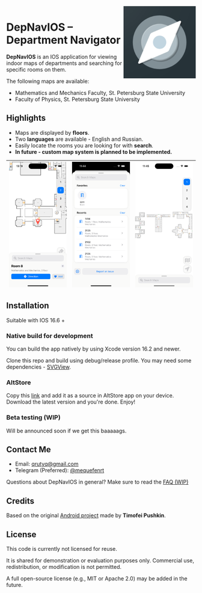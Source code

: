 <img src="Assets.xcassets/AppIcon.appiconset/image-1024x1024.jpg" align="right" height="192" alt="App icon"/>

# DepNavIOS – Department Navigator

**DepNavIOS** is an IOS application for viewing indoor maps of departments and searching for
specific rooms on them.

The following maps are available:

- Mathematics and Mechanics Faculty, St. Petersburg State University
- Faculty of Physics, St. Petersburg State University

## Highlights
- Maps are displayed by **floors**.
- Two **languages** are available - English and Russian.
- Easily locate the rooms you are looking for with **search**.
- **In future - custom map system is planned to be implemented.**

| ![Map](https://github.com/qrutyy/DepNavIOS/blob/main/AltStoreResources/markersection.png) | ![Search](https://github.com/qrutyy/DepNavIOS/blob/main/AltStoreResources/searchsection.png) | ![Full map](https://github.com/qrutyy/DepNavIOS/blob/main/AltStoreResources/full-map.png) |
|:---------------------------------------:|:------------------------------------------:|:------------------------------------------:|
## Installation
Suitable with IOS 16.6 + 
### Native build for development
You can build the app natively by using Xcode version 16.2 and newer.

Clone this repo and build using debug/release profile. You may need some dependencies - [SVGView](https://github.com/exyte/SVGView).

### AltStore
Copy this [link](https://qrutyy.github.io/DepNavIOS/AltStoreResources/alt-config.json) and add it as a source in AltStore app on your device. Download the latest version and you're done. Enjoy!

### Beta testing (WIP)
Will be announced soon if we get this baaaaags.

## Contact Me

* Email: qrutyq@gmail.com
* Telegram (Preferred): [@mequefenrt](https://t.me/mequefenrt)

Questions about DepNavIOS in general? Make sure to read the [FAQ (WIP)](https://github.com/qrutyy/DepNavIOS/wiki)

## Credits

Based on the original [Android project](https://github.com/timPushkin/DepNav/) made by **Timofei Pushkin**.  

## License

This code is currently not licensed for reuse.

It is shared for demonstration or evaluation purposes only. Commercial use, redistribution, or modification is not permitted.

A full open-source license (e.g., MIT or Apache 2.0) may be added in the future.
